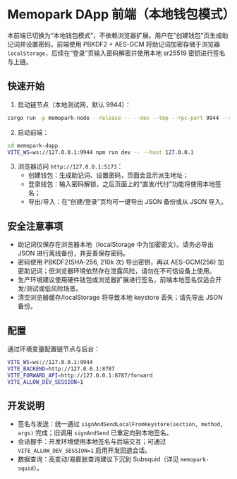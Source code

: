 # Memopark DApp 前端（本地钱包模式）

本前端已切换为“本地钱包模式”，不依赖浏览器扩展。用户在“创建钱包”页生成助记词并设置密码，前端使用 PBKDF2 + AES-GCM 将助记词加密存储于浏览器 `localStorage`，后续在“登录”页输入密码解密并使用本地 sr25519 密钥进行签名与上链。

## 快速开始

1. 启动链节点（本地测试网，默认 9944）：
```bash
cargo run -p memopark-node --release -- --dev --tmp --rpc-port 9944 --rpc-cors=all
```

2. 启动前端：
```bash
cd memopark-dapp
VITE_WS=ws://127.0.0.1:9944 npm run dev -- --host 127.0.0.1
```

3. 浏览器访问 `http://127.0.0.1:5173`：
   - 创建钱包：生成助记词、设置密码，页面会显示派生地址；
   - 登录钱包：输入密码解锁，之后页面上的“直发/代付”功能将使用本地签名；
   - 导出/导入：在“创建/登录”页均可一键导出 JSON 备份或从 JSON 导入。

## 安全注意事项

- 助记词仅保存在浏览器本地（localStorage 中为加密密文）。请务必导出 JSON 进行离线备份，并妥善保存密码。
- 密码使用 PBKDF2(SHA-256, 210k 次) 导出密钥，再以 AES-GCM(256) 加密助记词；但浏览器环境依然存在泄露风险，请勿在不可信设备上使用。
- 生产环境建议使用硬件钱包或浏览器扩展进行签名，前端本地签名仅适合开发/测试或低风险场景。
- 清空浏览器缓存/localStorage 将导致本地 keystore 丢失；请先导出 JSON 备份。

## 配置

通过环境变量配置链节点与后台：
```bash
VITE_WS=ws://127.0.0.1:9944
VITE_BACKEND=http://127.0.0.1:8787
VITE_FORWARD_API=http://127.0.0.1:8787/forward
VITE_ALLOW_DEV_SESSION=1
```

## 开发说明

- 签名与发送：统一通过 `signAndSendLocalFromKeystore(section, method, args)` 完成；旧调用 `signAndSend` 已重定向到本地签名。
- 会话握手：开发环境使用本地签名与后端交互；可通过 `VITE_ALLOW_DEV_SESSION=1` 启用开发回退会话。
- 数据查询：高变动/易膨胀查询建议下沉到 Subsquid（详见 `memopark-squid`）。
